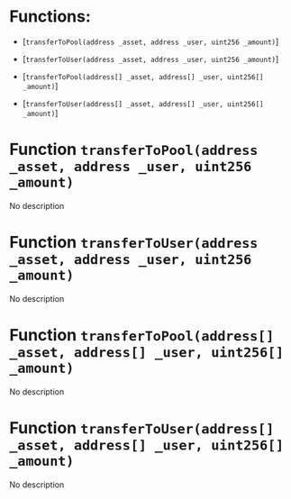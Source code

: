 # Functions:

- [`transferToPool(address _asset, address _user, uint256 _amount)`]

- [`transferToUser(address _asset, address _user, uint256 _amount)`]

- [`transferToPool(address[] _asset, address[] _user, uint256[] _amount)`]

- [`transferToUser(address[] _asset, address[] _user, uint256[] _amount)`]

# Function `transferToPool(address _asset, address _user, uint256 _amount)`

No description

# Function `transferToUser(address _asset, address _user, uint256 _amount)`

No description

# Function `transferToPool(address[] _asset, address[] _user, uint256[] _amount)`

No description

# Function `transferToUser(address[] _asset, address[] _user, uint256[] _amount)`

No description
